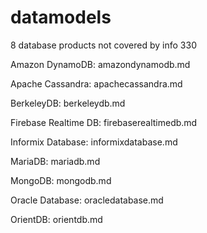 # datamodels
8 database products not covered by info 330

Amazon DynamoDB: amazondynamodb.md

Apache Cassandra: apachecassandra.md

BerkeleyDB: berkeleydb.md

Firebase Realtime DB: firebaserealtimedb.md

Informix Database: informixdatabase.md

MariaDB: mariadb.md

MongoDB: mongodb.md

Oracle Database: oracledatabase.md

OrientDB: orientdb.md
